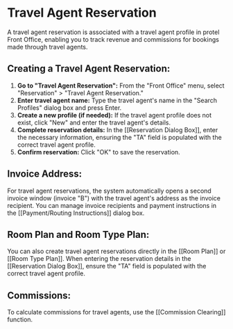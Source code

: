 # Travel Agent Reservation

A travel agent reservation is associated with a travel agent profile in protel Front Office, enabling you to track revenue and commissions for bookings made through travel agents.

## Creating a Travel Agent Reservation:

1. **Go to "Travel Agent Reservation":** From the "Front Office" menu, select "Reservation" > "Travel Agent Reservation."
2. **Enter travel agent name:** Type the travel agent's name in the "Search Profiles" dialog box and press Enter.
3. **Create a new profile (if needed):** If the travel agent profile does not exist, click "New" and enter the travel agent's details. 
4. **Complete reservation details:** In the [[Reservation Dialog Box]], enter the necessary information, ensuring the "TA" field is populated with the correct travel agent profile.
5. **Confirm reservation:** Click "OK" to save the reservation.

## Invoice Address:

For travel agent reservations, the system automatically opens a second invoice window (invoice "B") with the travel agent's address as the invoice recipient. You can manage invoice recipients and payment instructions in the [[Payment/Routing Instructions]] dialog box.

## Room Plan and Room Type Plan:

You can also create travel agent reservations directly in the [[Room Plan]] or [[Room Type Plan]]. When entering the reservation details in the [[Reservation Dialog Box]], ensure the "TA" field is populated with the correct travel agent profile.

## Commissions:

To calculate commissions for travel agents, use the [[Commission Clearing]] function.